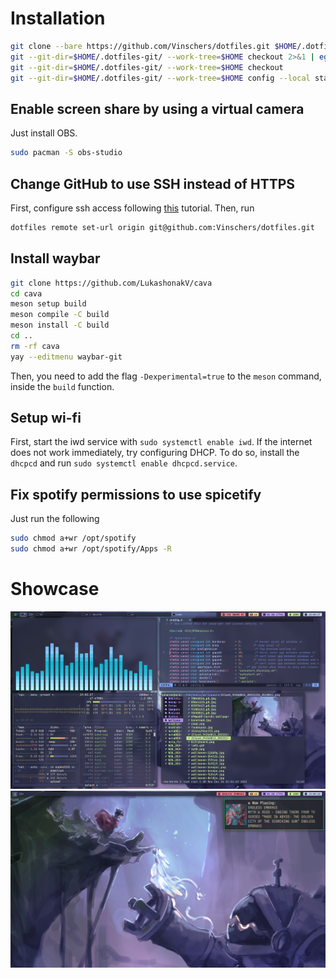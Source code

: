 # Installation

```sh
git clone --bare https://github.com/Vinschers/dotfiles.git $HOME/.dotfiles-git
git --git-dir=$HOME/.dotfiles-git/ --work-tree=$HOME checkout 2>&1 | egrep "\s+\." | awk {'print $1'} | xargs -I{} rm $HOME/{}
git --git-dir=$HOME/.dotfiles-git/ --work-tree=$HOME checkout
git --git-dir=$HOME/.dotfiles-git/ --work-tree=$HOME config --local status.showUntrackedFiles no
```
## Enable screen share by using a virtual camera
Just install OBS.

```sh
sudo pacman -S obs-studio
```

## Change GitHub to use SSH instead of HTTPS
First, configure ssh access following [this](https://docs.github.com/en/authentication/connecting-to-github-with-ssh/generating-a-new-ssh-key-and-adding-it-to-the-ssh-agent) tutorial. Then, run

```sh
dotfiles remote set-url origin git@github.com:Vinschers/dotfiles.git
```

## Install waybar
```sh
git clone https://github.com/LukashonakV/cava
cd cava
meson setup build
meson compile -C build
meson install -C build
cd ..
rm -rf cava
yay --editmenu waybar-git
```
Then, you need to add the flag `-Dexperimental=true` to the `meson` command, inside the `build` function.

## Setup wi-fi
First, start the iwd service with `sudo systemctl enable iwd`. If the internet does not work immediately, try configuring DHCP. To do so, install the `dhcpcd` and run `sudo systemctl enable dhcpcd.service`.

## Fix spotify permissions to use spicetify
Just run the following

```sh
sudo chmod a+wr /opt/spotify
sudo chmod a+wr /opt/spotify/Apps -R
```

# Showcase
![](/.local/share/assets/picture1.png)
![](/.local/share/assets/picture2.png)
